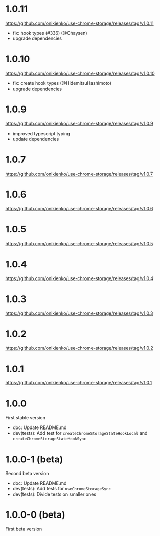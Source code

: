# 1.0.11

https://github.com/onikienko/use-chrome-storage/releases/tag/v1.0.11

- fix: hook types (#336) (@Chaysen)
- upgrade dependencies

# 1.0.10

https://github.com/onikienko/use-chrome-storage/releases/tag/v1.0.10

- fix: create hook types (@HidemitsuHashimoto)
- upgrade dependencies

# 1.0.9

https://github.com/onikienko/use-chrome-storage/releases/tag/v1.0.9

- improved typescript typing
- update dependencies

# 1.0.7

https://github.com/onikienko/use-chrome-storage/releases/tag/v1.0.7

# 1.0.6

https://github.com/onikienko/use-chrome-storage/releases/tag/v1.0.6

# 1.0.5

https://github.com/onikienko/use-chrome-storage/releases/tag/v1.0.5

# 1.0.4

https://github.com/onikienko/use-chrome-storage/releases/tag/v1.0.4

# 1.0.3

https://github.com/onikienko/use-chrome-storage/releases/tag/v1.0.3

# 1.0.2

https://github.com/onikienko/use-chrome-storage/releases/tag/v1.0.2

# 1.0.1

https://github.com/onikienko/use-chrome-storage/releases/tag/v1.0.1

# 1.0.0

First stable version

- doc: Update README.md
- dev(tests): Add test for `createChromeStorageStateHookLocal` and `createChromeStorageStateHookSync`

# 1.0.0-1 (beta)

Second beta version

- doc: Update README.md
- dev(tests): Add tests for `useChromeStorageSync`
- dev(tests): Divide tests on smaller ones

# 1.0.0-0 (beta)

First beta version
